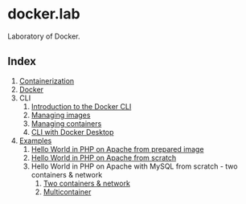 # docker.lab

Laboratory of Docker.

## Index

1. [Containerization](basics/containerization.md)
2. [Docker](basics/docker.md)
3. CLI
    1. [Introduction to the Docker CLI](basics/cli_intro.md)
    2. [Managing images](basics/cli_images.md)
    3. [Managing containers](basics/cli_containers.md)
    4. [CLI with Docker Desktop](basics/cli_and_docker_desktop.md)
5. [Examples](examples/)
    1. [Hello World in PHP on Apache from prepared image](examples/hello-php/hello-php.md)
    2. [Hello World in PHP on Apache from scratch](examples/hello-php-and-apache/hello-php-and-apache.md)
    3. Hello World in PHP on Apache with MySQL from scratch - two containers & network
        1. [Two containers & network](examples/hello-php-and-mysql/network/hello-php-and-mysql.md)
        2. [Multicontainer](examples/hello-php-and-mysql/compose/hello-php-and-mysql.md)
